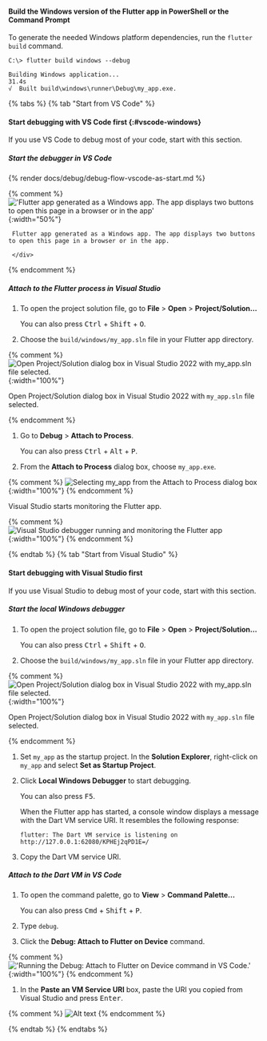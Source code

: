 #### Build the Windows version of the Flutter app in PowerShell or the Command Prompt

To generate the needed Windows platform dependencies,
run the `flutter build` command.

```console
C:\> flutter build windows --debug
```

```console
Building Windows application...                                    31.4s
√  Built build\windows\runner\Debug\my_app.exe.
```

{% tabs %}
{% tab "Start from VS Code" %}

#### Start debugging with VS Code first {:#vscode-windows}

If you use VS Code to debug most of your code, start with this section.

##### Start the debugger in VS Code

{% render docs/debug/debug-flow-vscode-as-start.md %}

{% comment %}
     !['Flutter app generated as a Windows app. The app displays two buttons to open this page in a browser or in the app'](/assets/images/docs/testing/debugging/native/url-launcher-app/windows.png){:width="50%"}
     <div class="figure-caption">
     
     Flutter app generated as a Windows app. The app displays two buttons to open this page in a browser or in the app.

     </div>
{% endcomment %}

##### Attach to the Flutter process in Visual Studio

1. To open the project solution file, go to
   **File** <span aria-label="and then">></span>
   **Open** <span aria-label="and then">></span>
   **Project/Solution…**

   You can also press <kbd>Ctrl</kbd> + <kbd>Shift</kbd> + <kbd>O</kbd>.

1. Choose the `build/windows/my_app.sln` file in your Flutter app directory.

{% comment %}
   ![Open Project/Solution dialog box in Visual Studio 2022 with my_app.sln file selected.](/assets/images/docs/testing/debugging/native/visual-studio/choose-solution.png){:width="100%"}
   <div class="figure-caption">

   Open Project/Solution dialog box in Visual Studio 2022 with
   `my_app.sln` file selected.

   </div>
{% endcomment %}

1. Go to **Debug** > **Attach to Process**.

   You can also press <kbd>Ctrl</kbd> + <kbd>Alt</kbd> + <kbd>P</kbd>.

1. From the **Attach to Process** dialog box, choose `my_app.exe`.

{% comment %}
   ![Selecting my_app from the Attach to Process dialog box](/assets/images/docs/testing/debugging/native/visual-studio/attach-to-process-dialog.png){:width="100%"}
{% endcomment %}

   Visual Studio starts monitoring the Flutter app.

{% comment %}
   ![Visual Studio debugger running and monitoring the Flutter app](/assets/images/docs/testing/debugging/native/visual-studio/debugger-active.png){:width="100%"}
{% endcomment %}

{% endtab %}
{% tab "Start from Visual Studio" %}

#### Start debugging with Visual Studio first

If you use Visual Studio to debug most of your code, start with this section.

##### Start the local Windows debugger

1. To open the project solution file, go to
   **File** <span aria-label="and then">></span>
   **Open** <span aria-label="and then">></span>
   **Project/Solution…**

   You can also press <kbd>Ctrl</kbd> + <kbd>Shift</kbd> + <kbd>O</kbd>.

1. Choose the `build/windows/my_app.sln` file in your Flutter app directory.

{% comment %}
   ![Open Project/Solution dialog box in Visual Studio 2022 with my_app.sln file selected.](/assets/images/docs/testing/debugging/native/visual-studio/choose-solution.png){:width="100%"}
   <div class="figure-caption">

   Open Project/Solution dialog box in Visual Studio 2022 with
   `my_app.sln` file selected.

   </div>
{% endcomment %}

1. Set `my_app` as the startup project.
   In the **Solution Explorer**, right-click on `my_app` and select
   **Set as Startup Project**.

1. Click **Local Windows Debugger** to start debugging.

   You can also press <kbd>F5</kbd>.

   When the Flutter app has started, a console window displays
   a message with the Dart VM service URI. It resembles the following response:

   ```console
   flutter: The Dart VM service is listening on http://127.0.0.1:62080/KPHEj2qPD1E=/
   ```

1. Copy the Dart VM service URI.

##### Attach to the Dart VM in VS Code

1. To open the command palette, go to
   **View** <span aria-label="and then">></span>
   **Command Palette...**

   You can also press <kbd>Cmd</kbd> + <kbd>Shift</kbd> + <kbd>P</kbd>.

1. Type `debug`.

1. Click the **Debug: Attach to Flutter on Device** command.

{% comment %}
   !['Running the Debug: Attach to Flutter on Device command in VS Code.'](/assets/images/docs/testing/debugging/vscode-ui/screens/attach-flutter-process-menu.png){:width="100%"}
{% endcomment %}

1. In the **Paste an VM Service URI** box, paste the URI you copied
   from Visual Studio and press <kbd>Enter</kbd>.

{% comment %}
   ![Alt text](/assets/images/docs/testing/debugging/vscode-ui/screens/vscode-add-attach-uri-filled.png)
{% endcomment %}

{% endtab %}
{% endtabs %}
